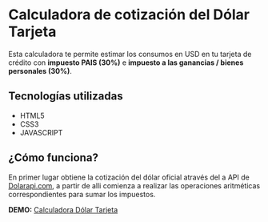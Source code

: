 # Calculadora de cotización del Dólar Tarjeta 

Esta calculadora te permite estimar los consumos en USD en tu tarjeta de crédito con **impuesto PAIS (30%)** e **impuesto a las ganancias / bienes personales (30%)**.

## Tecnologías utilizadas
* HTML5
* CSS3
* JAVASCRIPT

## ¿Cómo funciona?
En primer lugar obtiene la cotización del dólar oficial através del a API de [Dolarapi.com](https://www.dolarapi.com), a partir de alli comienza a realizar las operaciones aritméticas correspondientes para sumar los impuestos.

**DEMO:** [Calculadora Dólar Tarjeta](https://calculadora-dolar-tarjeta.netlify.app/)